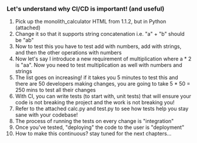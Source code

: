 ### Let's understand why CI/CD is important! (and useful)

1. Pick up the monolith_calculator HTML from 1.1.2, but in Python (attached)
2. Change it so that it supports string concatenation i.e. "a" + "b" should be "ab"
3. Now to test this you have to test add with numbers, add with strings, and then the other operations with numbers
4. Now let's say I introduce a new requirement of multiplication where a * 2 is "aa". Now you need to test multiplication as well with numbers and strings
5. The list goes on increasing! if it takes you 5 minutes to test this and there are 50 developers making changes, you are going to take 5 * 50 = 250 mins to test all their changes
6. With CI, you can write tests (to start with, unit tests) that will ensure your code is not breaking the project and the work is not breaking you!
7. Refer to the attached calc.py and test.py to see how tests help you stay sane with your codebase!
8. The process of running the tests on every change is "integration"
9. Once you've tested, "deploying" the code to the user is "deployment"
10. How to make this continuous? stay tuned for the next chapters...